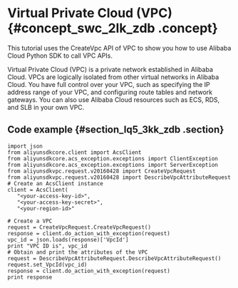 # Virtual Private Cloud \(VPC\) {#concept_swc_2lk_zdb .concept}

This tutorial uses the CreateVpc API of VPC to show you how to use Alibaba Cloud Python SDK to call VPC APIs.

Virtual Private Cloud \(VPC\) is a private network established in Alibaba Cloud. VPCs are logically isolated from other virtual networks in Alibaba Cloud. You have full control over your VPC, such as specifying the IP address range of your VPC, and configuring route tables and network gateways. You can also use Alibaba Cloud resources such as ECS, RDS, and SLB in your own VPC.

## Code example {#section_lq5_3kk_zdb .section}

```
import json
from aliyunsdkcore.client import AcsClient
from aliyunsdkcore.acs_exception.exceptions import ClientException
from aliyunsdkcore.acs_exception.exceptions import ServerException
from aliyunsdkvpc.request.v20160428 import CreateVpcRequest
from aliyunsdkvpc.request.v20160428 import DescribeVpcAttributeRequest
# Create an AcsClient instance
client = AcsClient(
   "<your-access-key-id>",
   "<your-access-key-secret>",
   "<your-region-id>"

# Create a VPC
request = CreateVpcRequest.CreateVpcRequest()
response = client.do_action_with_exception(request)
vpc_id = json.loads(response)['VpcId']
print "VPC ID is", vpc_id
# Obtain and print the attributes of the VPC
request = DescribeVpcAttributeRequest.DescribeVpcAttributeRequest()
request.set_VpcId(vpc_id)
response = client.do_action_with_exception(request)
print response
```

